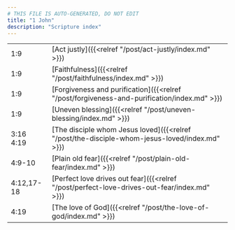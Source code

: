 ```yaml
---
# THIS FILE IS AUTO-GENERATED, DO NOT EDIT
title: "1 John"
description: "Scripture index"
---
```


|  |  |
| --- | --- |
| 1:9 | [Act justly]({{<relref "/post/act-justly/index.md" >}}) |
| 1:9 | [Faithfulness]({{<relref "/post/faithfulness/index.md" >}}) |
| 1:9 | [Forgiveness and purification]({{<relref "/post/forgiveness-and-purification/index.md" >}}) |
| 1:9 | [Uneven blessing]({{<relref "/post/uneven-blessing/index.md" >}}) |
| 3:16 <br/> 4:19 | [The disciple whom Jesus loved]({{<relref "/post/the-disciple-whom-jesus-loved/index.md" >}}) |
| 4:9-10 | [Plain old fear]({{<relref "/post/plain-old-fear/index.md" >}}) |
| 4:12,17-18 | [Perfect love drives out fear]({{<relref "/post/perfect-love-drives-out-fear/index.md" >}}) |
| 4:19 | [The love of God]({{<relref "/post/the-love-of-god/index.md" >}}) |
